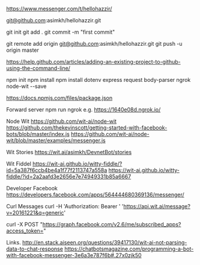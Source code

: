 https://www.messenger.com/t/hellohazzir/

git@github.com:asimkh/hellohazzir.git

git init
git add .
git commit -m "first commit"

git remote add origin git@github.com:asimkh/hellohazzir.git
git push -u origin master

https://help.github.com/articles/adding-an-existing-project-to-github-using-the-command-line/

npm init
npm install
npm install dotenv express request body-parser ngrok node-wit --save 

https://docs.npmjs.com/files/package.json

Forward server
npm run ngrok
e.g. https://1640e08d.ngrok.io/

Node Wit
https://github.com/wit-ai/node-wit
https://github.com/thekevinscott/getting-started-with-facebook-bots/blob/master/index.js
https://github.com/wit-ai/node-wit/blob/master/examples/messenger.js

Wit Stories
https://wit.ai/asimkh/DevnetBot/stories

Wit Fiddel
https://wit-ai.github.io/witty-fiddle/?id=5a387f6ccb4be4a1f77f2113747a558a
https://wit-ai.github.io/witty-fiddle/?id=2a2aafd3e2656e7e74949331b85a6667

Developer Facebook
https://developers.facebook.com/apps/564444680369136/messenger/

Curl Messages
curl -H 'Authorization: Bearer <YOUR WIT TOKEN HERE>' 'https://api.wit.ai/message?v=20161221&q=generic'

curl -X POST "https://graph.facebook.com/v2.6/me/subscribed_apps?access_token=<YOUR FACEBOOK TOKEN HERE>"

Links.
http://en.stack.aiseen.org/questions/39417130/wit-ai-not-parsing-data-to-chat-response
https://chatbotsmagazine.com/programming-a-bot-with-facebook-messenger-3e6a3e787f6b#.27x0zjk50


